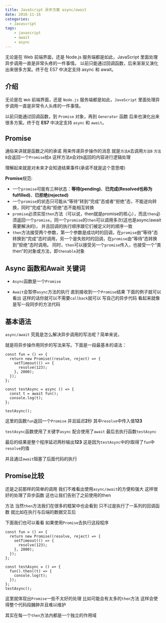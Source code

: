 ```yaml
---
title: JavaScript 异步方案 async/await
date: 2016-11-16
categories:
  - Javascript
tags:
    - javascript
    - await
    - async
---
```

无论是在 Web 前端界面，还是 Node.js 服务端都是如此，JavaScript 里面处理异步调用一直是非常头疼的一件事情。
以前只能通过回调函数，后来渐渐又演化出来很多方案。终于在 ES7 中决定支持 async 和 await。

## 介绍
无论是在 `Web` 前端界面，还是 `Node.js` 服务端都是如此，`JavaScript` 里面处理异步调用一直是非常令人头疼的一件事情。

以前只能通过回调函数，到 `Promise` 对象，再到 `Generator` 函数 后来也演化出来很多方案。终于在 **ES7** 中决定支持 `async` 和 `await`。

## Promise 
通俗来讲就是函数之间的承诺 用来传递异步操作的消息 就是`方法A`去调用`方法B` `方法B`会返回一个`Promise`给`A` 这样方法`A`会对`B`返回的内容进行逻辑处理

理解起来就是对未来才会知道结果事件(承诺不就是这个意思喽)

**Promise**规范:

* 一个`promise`可能有三种状态：**等待(pending)**、**已完成(Resolved也称为fulfilled)**、**已拒绝(rejected)**
* 一个`promise`的状态只可能从“等待”转到“完成”态或者“拒绝”态，不能逆向转换，同时“完成”态和“拒绝”态不能相互转换
* `promise`必须实现`then`方法（可以说，then就是promise的核心），而且`then`必须返回一个`promise`，同一个`promise`的`then`可以调用多次(这也是async/await需要解决的)，
  并且回调的执行顺序跟它们被定义时的顺序一致
* `then`方法接受两个参数，第一个参数是成功时的回调，在`promise`由“等待”态转换到“完成”态时调用，另一个是失败时的回调，在`promise`由“等待”态转换到“拒绝”态时调用。
  同时，`then`可以接受另一个`promise`传入，也接受一个“类then”的对象或方法，即`thenable`对象


## Async 函数和Await 关键词

- `Async`函数是一个`Promise`

- `Await`会暂停`async`方法的执行 直到接收到一个`Promise`结果 下面的例子就可以看出 这样的话你就可以不需要`callback`就可以
写自己的异步代码 看起来就像是写一段同步的方法代码


## 基本语法
`async/await` 究竟是怎么解决异步调用的写法呢？简单来说，

就是将异步操作用同步的写法来写。下面是一段最基本的语法：
```php?start_inline=1
const fun = () => {
  return new Promise((resolve, reject) => {
    setTimeout(() => {
      resolve(123);
    }, 2000);
  });
};

const testAsync = async () => {
  const t = await fun();
  console.log(t);
};

testAsync();
```

这里的函数`fun`返回一个`Promise` 并且延迟**2**秒 其中`resolve`中传入值**123**

`testAsync`函数使用了关键字`async` 配合使用了`await` 最后去执行函数`testAsync`

最后的结果是整个程序延迟两秒输出**123** 这是因为`testAsync`中的t取得了`fun`中`resolve`的值

并且通过`await`阻塞了后面代码的执行 

## Promise比较
还是之前那样的简单的调用 我们不难看出使用`async/await`的方便和强大 这样很好的处理了异步函数 这也让我们告别了之前使用的then

方法 当然`then`方法我们在很多的框架中也会看到 只不过是执行了一系列的回调函数 就比如在执行与后端的数据交互后

下面我们也可以看看 如果使用`Promise`去执行这段程序
```php?start_inline=1
const fun = () => {
  return new Promise((resolve, reject) => {
    setTimeout(() => {
      resolve(123);
    }, 2000);
  });
};

const testAsync = () => {
  fun().then((t) => {
    console.log(t);
  });
};
testAsync();
```
这里就体现出`Promise`一些不太好的处理 比如可能会有太多的`then`方法 这样会使得整个代码段臃肿并且难以维护

其实在每一个`then`方法内都是一个独立的作用域
